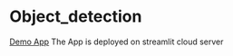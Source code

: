 # Object_detection
[Demo App](https://gopi-vamsi-penaganti-object-detection-app-efswmc.streamlit.app/)
The App is deployed on streamlit cloud server

